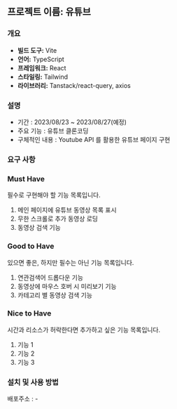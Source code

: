## **프로젝트 이름: 유튜브**

### **개요**

- **빌드 도구:** Vite
- **언어:** TypeScript
- **프레임워크:** React
- **스타일링:** Tailwind
- **라이브러리:** Tanstack/react-query, axios

### **설명**

- 기간 : 2023/08/23 ~ 2023/08/27(예정)
- 주요 기능 : 유튜브 클론코딩
- 구체적인 내용 : Youtube API 를 활용한 유튜브 페이지 구현

### **요구 사항**

### Must Have

필수로 구현해야 할 기능 목록입니다.

1. 메인 페이지에 유튜브 동영상 목록 표시
2. 무한 스크롤로 추가 동영상 로딩
3. 동영상 검색 기능

### Good to Have

있으면 좋은, 하지만 필수는 아닌 기능 목록입니다.

1. 연관검색어 드롭다운 기능
2. 동영상에 마우스 호버 시 미리보기 기능
3. 카테고리 별 동영상 검색 기능

### Nice to Have

시간과 리소스가 허락한다면 추가하고 싶은 기능 목록입니다.

1. 기능 1
2. 기능 2
3. 기능 3

### **설치 및 사용 방법**

배포주소 : -